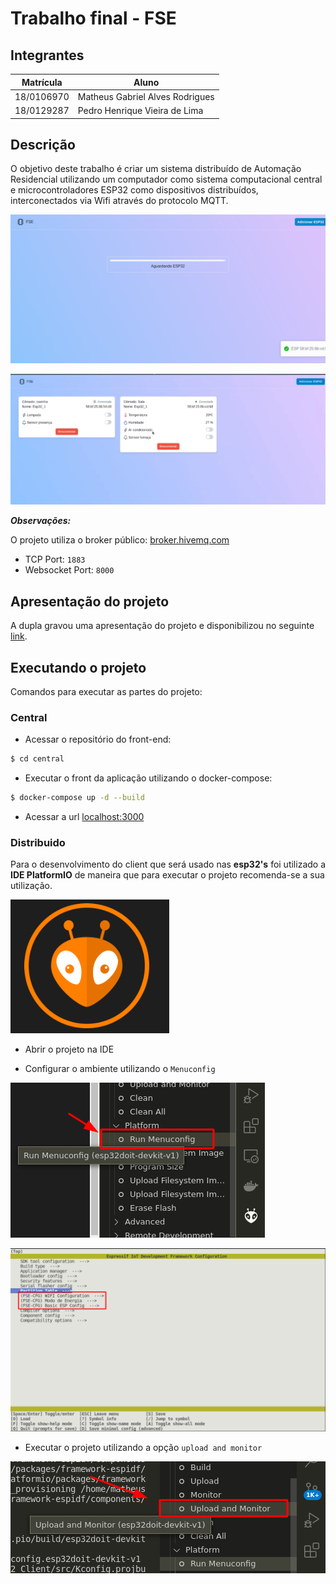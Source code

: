 # Trabalho final - FSE

## Integrantes

| Matrícula  | Aluno                           |
|------------|---------------------------------|
| 18/0106970 | Matheus Gabriel Alves Rodrigues |
| 18/0129287 | Pedro Henrique Vieira de Lima   |

## Descrição

O objetivo deste trabalho é criar um sistema distribuído de Automação Residencial utilizando um computador como sistema computacional central e microcontroladores ESP32 como dispositivos distribuídos, interconectados via Wifi através do protocolo MQTT.

![exemplo gif](img/example.gif)

![exemplo gif](img/example2.gif)

***Observações:***

O projeto utiliza o broker público: [broker.hivemq.com](https://www.hivemq.com/public-mqtt-broker/)

- TCP Port: ```1883```
- Websocket Port: ```8000```

## Apresentação do projeto

A dupla gravou uma apresentação do projeto e disponibilizou no seguinte [link](https://www.youtube.com/watch?v=9WtdAng3mqA&ab_channel=PedroHenrique).

## Executando o projeto

Comandos para executar as partes do projeto:

### Central

* Acessar o repositório do front-end:

```bash
$ cd central
```

* Executar o front da aplicação utilizando o docker-compose:

```bash
$ docker-compose up -d --build
```

* Acessar a url [localhost:3000](localhost:3000)

### Distribuido

Para o desenvolvimento do client que será usado nas **esp32's** foi utilizado a **IDE PlatformIO** de maneira que para executar o projeto recomenda-se a sua utilização.

![logo](img/logo.png)
* Abrir o projeto na IDE

* Configurar o ambiente utilizando o `Menuconfig`

![menu config](img/menuconfig.png)

![menu](img/menu.png)

* Executar o projeto utilizando a opção `upload and monitor`

![upload and monitor](img/uploadAndMonitor.png)
